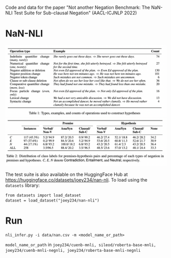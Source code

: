 Code and data for the paper "Not another Negation Benchmark: The NaN-NLI Test Suite for Sub-clausal Negation" (AACL-ICJNLP 2022)

# NaN-NLI
![stat1](./table1.png)
![stat2](./table2.png)

The test suite is also available on the HuggingFace Hub at https://huggingface.co/datasets/joey234/nan-nli. To load using the `datasets` library:

	from datasets import load_dataset
	dataset = load_dataset("joey234/nan-nli")

# Run

	nli_infer.py -i data/nan.csv -m <model_name_or_path>

`model_name_or_path` in `joey234/cuenb-mnli, sileod/roberta-base-mnli, joey234/cuenb-mnli-negnli, joey234/roberta-base-mnli-negnli`